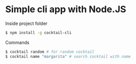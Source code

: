 # Simple cli app with Node.JS

Inside project folder
```bash
$ npm install -g cocktail-cli
```

Commands
```bash
$ cocktail random # for random cocktail
$ cocktail name "margarita" # search cocktail with name 
```
